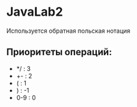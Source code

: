 # JavaLab2
Используется обратная польская нотация
## Приоритеты операций:
- */ : 3
- +- : 2
- ( : 1
- ) : -1
- 0-9 : 0
